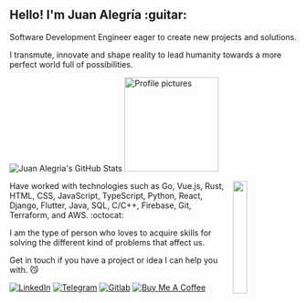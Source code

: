 <h2> Hello! I'm Juan Alegría :guitar: </h2>

Software Development Engineer eager to create new projects and solutions.

I transmute, innovate and shape reality to lead humanity towards a more perfect world full of possibilities.

<picture>
  <source media="(prefers-color-scheme: dark)" srcset="https://github-readme-stats.vercel.app/api?username=zejiran&count_private=true&show_icons=true&include_all_commits=true&bg_color=212337&text_color=ff5370&title_color=86e1fc&icon_color=c099ff&border_color=c8d3f5&hide_title=true&hide_border=true">
  <img alt="Juan Alegría's GitHub Stats" src="https://github-readme-stats.vercel.app/api?username=zejiran&count_private=true&show_icons=true&theme=swift&include_all_commits=true&hide_title=true&hide_border=true">
</picture> 
<picture>
  <source srcset="https://user-images.githubusercontent.com/30379522/166980522-daafc89a-3eea-464b-b71c-2a14b718f5fe.gif 165w">
  <img src="https://user-images.githubusercontent.com/30379522/166980522-daafc89a-3eea-464b-b71c-2a14b718f5fe.gif" alt="Profile pictures" width="165">
</picture>

<div>
  <picture>
    <source srcset="https://user-images.githubusercontent.com/30379522/164787921-af7efdda-ba61-4bf2-9f85-ba6d67aba24d.gif 0.225x">
    <img src="https://user-images.githubusercontent.com/30379522/164787921-af7efdda-ba61-4bf2-9f85-ba6d67aba24d.gif" align="right" width="22.5%">
  </picture>
  
  <p> Have worked with technologies such as Go, Vue.js, Rust, HTML, CSS, JavaScript, TypeScript, Python, React, Django, Flutter, Java, SQL, C/C++, Firebase, Git, Terraform, and AWS. :octocat: </p>
</div>

I am the type of person who loves to acquire skills for solving the different kind of problems that affect us.

Get in touch if you have a project or idea I can help you with. :smirk_cat: 

[![LinkedIn](https://img.shields.io/badge/LinkedIn-0077B5?style=for-the-badge&logo=linkedin&logoColor=white)](https://www.linkedin.com/in/juanszalegria/) [![Telegram](https://img.shields.io/badge/Telegram-2CA5E0?style=for-the-badge&logo=telegram&logoColor=white)](https://t.me/juanszalegria) [![Gitlab](https://img.shields.io/badge/GitLab-330F63?style=for-the-badge&logo=gitlab&logoColor=white)](https://gitlab.com/zejiran) [![Buy Me A Coffee](https://img.shields.io/badge/-Buy%20Me%20A%20Coffee-orange?style=for-the-badge&logo=buy-me-a-coffee&logoColor=white)](https://www.buymeacoffee.com/juanszalegria) 
